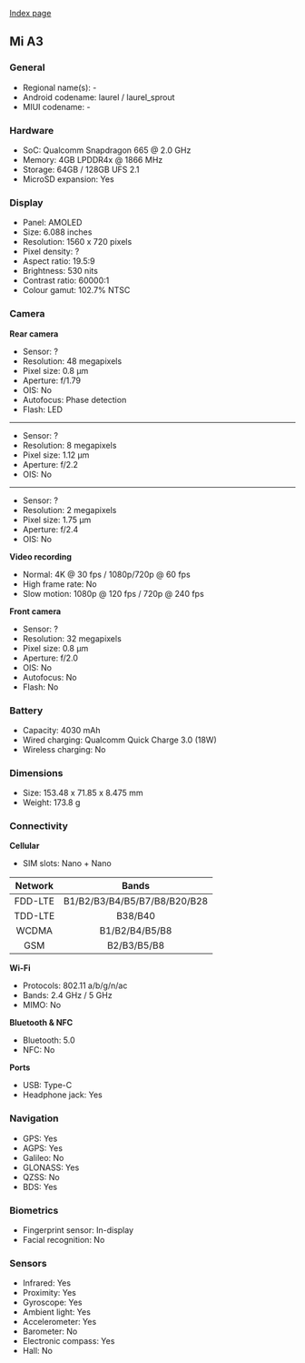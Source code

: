 [Index page](../../)

## Mi A3

### General

* Regional name(s): -
* Android codename: laurel / laurel_sprout
* MIUI codename: -

### Hardware

* SoC: Qualcomm Snapdragon 665 @ 2.0 GHz
* Memory: 4GB LPDDR4x @ 1866 MHz
* Storage: 64GB / 128GB UFS 2.1
* MicroSD expansion: Yes

### Display

* Panel: AMOLED
* Size: 6.088 inches
* Resolution: 1560 x 720 pixels
* Pixel density: ?
* Aspect ratio: 19.5:9
* Brightness: 530 nits
* Contrast ratio: 60000:1
* Colour gamut: 102.7% NTSC

### Camera

**Rear camera**

* Sensor: ?
* Resolution: 48 megapixels
* Pixel size: 0.8 µm
* Aperture: f/1.79
* OIS: No
* Autofocus: Phase detection
* Flash: LED

---

* Sensor: ?
* Resolution: 8 megapixels
* Pixel size: 1.12 µm
* Aperture: f/2.2
* OIS: No

---

* Sensor: ?
* Resolution: 2 megapixels
* Pixel size: 1.75 µm
* Aperture: f/2.4
* OIS: No

**Video recording**

* Normal: 4K @ 30 fps / 1080p/720p @ 60 fps
* High frame rate: No
* Slow motion: 1080p @ 120 fps / 720p @ 240 fps

**Front camera**

* Sensor: ?
* Resolution: 32 megapixels
* Pixel size: 0.8 µm
* Aperture: f/2.0
* OIS: No
* Autofocus: No
* Flash: No

### Battery

* Capacity: 4030 mAh
* Wired charging: Qualcomm Quick Charge 3.0 (18W)
* Wireless charging: No

### Dimensions

* Size: 153.48 x 71.85 x 8.475 mm
* Weight: 173.8 g

### Connectivity

**Cellular**

* SIM slots: Nano + Nano

| Network | Bands |
|:-------:|:----------------------------:|
| FDD-LTE | B1/B2/B3/B4/B5/B7/B8/B20/B28 |
| TDD-LTE | B38/B40 |
| WCDMA | B1/B2/B4/B5/B8 |
| GSM | B2/B3/B5/B8 |

**Wi-Fi**

* Protocols: 802.11 a/b/g/n/ac
* Bands: 2.4 GHz / 5 GHz
* MIMO: No

**Bluetooth & NFC**

* Bluetooth: 5.0
* NFC: No

**Ports**

* USB: Type-C
* Headphone jack: Yes

### Navigation

* GPS: Yes
* AGPS: Yes
* Galileo: No
* GLONASS: Yes
* QZSS: No
* BDS: Yes

### Biometrics

* Fingerprint sensor: In-display
* Facial recognition: No

### Sensors

* Infrared: Yes
* Proximity: Yes
* Gyroscope: Yes
* Ambient light: Yes
* Accelerometer: Yes
* Barometer: No
* Electronic compass: Yes
* Hall: No
